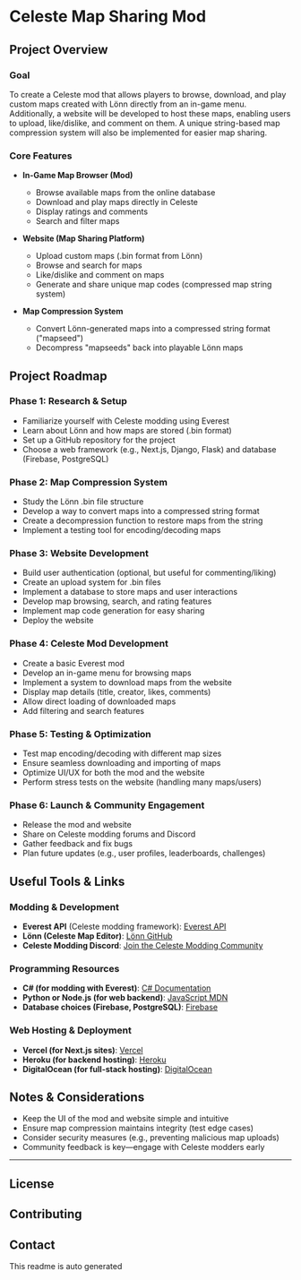 # Celeste Map Sharing Mod

## Project Overview
### Goal
To create a Celeste mod that allows players to browse, download, and play custom maps created with Lönn directly from an in-game menu. Additionally, a website will be developed to host these maps, enabling users to upload, like/dislike, and comment on them. A unique string-based map compression system will also be implemented for easier map sharing.

### Core Features
- **In-Game Map Browser (Mod)**
  - Browse available maps from the online database
  - Download and play maps directly in Celeste
  - Display ratings and comments
  - Search and filter maps

- **Website (Map Sharing Platform)**
  - Upload custom maps (.bin format from Lönn)
  - Browse and search for maps
  - Like/dislike and comment on maps
  - Generate and share unique map codes (compressed map string system)

- **Map Compression System**
  - Convert Lönn-generated maps into a compressed string format ("mapseed")
  - Decompress "mapseeds" back into playable Lönn maps

## Project Roadmap
### Phase 1: Research & Setup
-   Familiarize yourself with Celeste modding using Everest
-   Learn about Lönn and how maps are stored (.bin format)
-   Set up a GitHub repository for the project
-   Choose a web framework (e.g., Next.js, Django, Flask) and database (Firebase, PostgreSQL)

### Phase 2: Map Compression System
-   Study the Lönn .bin file structure
-   Develop a way to convert maps into a compressed string format
-   Create a decompression function to restore maps from the string
-   Implement a testing tool for encoding/decoding maps

### Phase 3: Website Development
-   Build user authentication (optional, but useful for commenting/liking)
-   Create an upload system for .bin files
-   Implement a database to store maps and user interactions
-   Develop map browsing, search, and rating features
-   Implement map code generation for easy sharing
-   Deploy the website

### Phase 4: Celeste Mod Development
-   Create a basic Everest mod
-   Develop an in-game menu for browsing maps
-   Implement a system to download maps from the website
-   Display map details (title, creator, likes, comments)
-   Allow direct loading of downloaded maps
-   Add filtering and search features

### Phase 5: Testing & Optimization
-   Test map encoding/decoding with different map sizes
-   Ensure seamless downloading and importing of maps
-   Optimize UI/UX for both the mod and the website
-   Perform stress tests on the website (handling many maps/users)

### Phase 6: Launch & Community Engagement
-   Release the mod and website
-   Share on Celeste modding forums and Discord
-   Gather feedback and fix bugs
-   Plan future updates (e.g., user profiles, leaderboards, challenges)

## Useful Tools & Links
### Modding & Development
- **Everest API** (Celeste modding framework): [Everest API](https://everestapi.github.io/)
- **Lönn (Celeste Map Editor)**: [Lönn GitHub](https://github.com/CelestialCartographers/Loenn)
- **Celeste Modding Discord**: [Join the Celeste Modding Community](https://discord.gg/3DVuEJ7)

### Programming Resources
- **C# (for modding with Everest)**: [C# Documentation](https://learn.microsoft.com/en-us/dotnet/csharp/)
- **Python or Node.js (for web backend)**: [JavaScript MDN](https://developer.mozilla.org/en-US/docs/Web/JavaScript)
- **Database choices (Firebase, PostgreSQL)**: [Firebase](https://firebase.google.com/)

### Web Hosting & Deployment
- **Vercel (for Next.js sites)**: [Vercel](https://vercel.com/)
- **Heroku (for backend hosting)**: [Heroku](https://www.heroku.com/)
- **DigitalOcean (for full-stack hosting)**: [DigitalOcean](https://www.digitalocean.com/)

## Notes & Considerations
- Keep the UI of the mod and website simple and intuitive
- Ensure map compression maintains integrity (test edge cases)
- Consider security measures (e.g., preventing malicious map uploads)
- Community feedback is key—engage with Celeste modders early

---
## License

## Contributing

## Contact


This readme is auto generated
